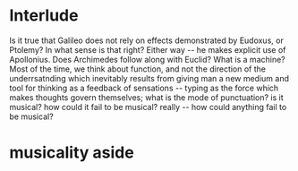 # Interlude

Is it true that Galileo does not rely on effects demonstrated by Eudoxus, or Ptolemy? In what sense is that right? Either way -- he makes explicit use of Apollonius. Does Archimedes follow along with Euclid? What is a machine? Most of the time, we think about function, and not the direction of the underrsatnding which inevitably results from giving man a new medium and tool for thinking as a feedback of sensations -- typing as the force which makes thoughts govern themselves; what is the mode of punctuation? is it musical? how could it fail to be musical? really -- how could anything fail to be musical? 

# musicality aside
